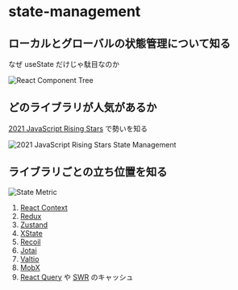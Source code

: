 # state-management

## ローカルとグローバルの状態管理について知る

なぜ useState だけじゃ駄目なのか

![React Component Tree](https://user-images.githubusercontent.com/8220973/161481659-184f1fe4-fa00-47b2-b809-12b2b028926d.jpeg)

## どのライブラリが人気があるか

[2021 JavaScript Rising Stars](https://risingstars.js.org/2021/en#section-statemanagement) で勢いを知る

![2021 JavaScript Rising Stars State Management](https://user-images.githubusercontent.com/8220973/161481629-ef17d1bb-6c25-456e-b6c7-402d1a9ebcbb.jpeg)

## ライブラリごとの立ち位置を知る

![State Metric](https://user-images.githubusercontent.com/8220973/161481645-ef6b216b-7cfa-41ef-915d-99a6c9310091.jpeg)



1. [React Context](https://beta.reactjs.org/apis/createcontext)
1. [Redux](https://redux.js.org/)
1. [Zustand](https://zustand-demo.pmnd.rs/)
1. [XState](https://xstate.js.org/)
1. [Recoil](https://recoiljs.org/)
1. [Jotai](https://jotai.org/)
1. [Valtio](https://valtio-demo.pmnd.rs/)
1. [MobX](https://mobx.js.org/README.html)
1. [React Query](https://react-query.tanstack.com/) や [SWR](https://swr.vercel.app/ja) のキャッシュ
